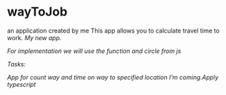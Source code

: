 # wayToJob
an application created by me
This app allows you to calculate travel time to work. 
<i>My new app.

For implementation we will use the function and circle from js

Tasks:

App for count way and time on way to specified location
I'm coming.Apply typescript
